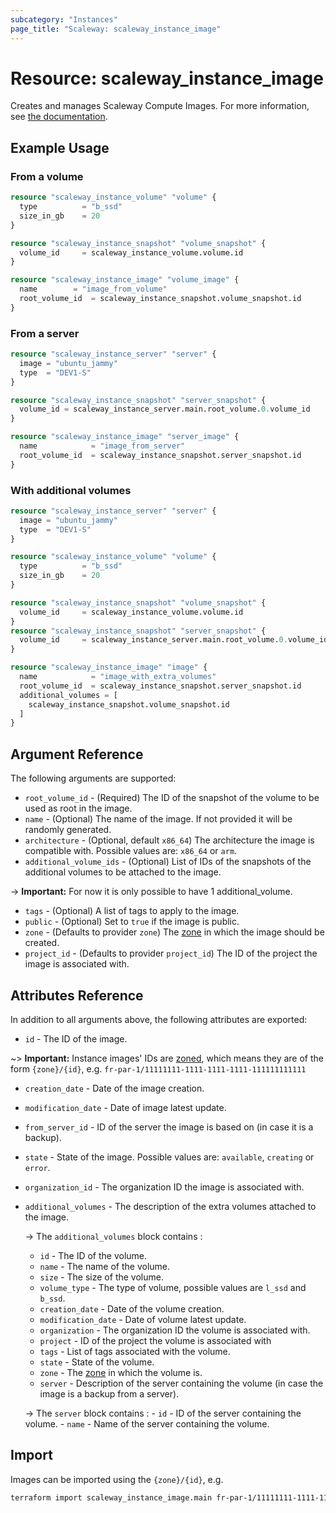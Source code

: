 ```yaml
---
subcategory: "Instances"
page_title: "Scaleway: scaleway_instance_image"
---
```


# Resource: scaleway_instance_image

Creates and manages Scaleway Compute Images.
For more information, see [the documentation](https://www.scaleway.com/en/developers/api/instance/#path-images-list-instance-images).

## Example Usage

### From a volume

```terraform
resource "scaleway_instance_volume" "volume" {
  type       	= "b_ssd"
  size_in_gb 	= 20
}

resource "scaleway_instance_snapshot" "volume_snapshot" {
  volume_id 	= scaleway_instance_volume.volume.id
}

resource "scaleway_instance_image" "volume_image" {
  name 		  = "image_from_volume"
  root_volume_id  = scaleway_instance_snapshot.volume_snapshot.id
}
```

### From a server

```terraform
resource "scaleway_instance_server" "server" {
  image = "ubuntu_jammy"
  type 	= "DEV1-S"
}

resource "scaleway_instance_snapshot" "server_snapshot" {
  volume_id	= scaleway_instance_server.main.root_volume.0.volume_id
}

resource "scaleway_instance_image" "server_image" {
  name            = "image_from_server"
  root_volume_id  = scaleway_instance_snapshot.server_snapshot.id
}
```

### With additional volumes

```terraform
resource "scaleway_instance_server" "server" {
  image = "ubuntu_jammy"
  type 	= "DEV1-S"
}

resource "scaleway_instance_volume" "volume" {
  type       	= "b_ssd"
  size_in_gb 	= 20
}

resource "scaleway_instance_snapshot" "volume_snapshot" {
  volume_id     = scaleway_instance_volume.volume.id
}
resource "scaleway_instance_snapshot" "server_snapshot" {
  volume_id     = scaleway_instance_server.main.root_volume.0.volume_id
}

resource "scaleway_instance_image" "image" {
  name            = "image_with_extra_volumes"
  root_volume_id  = scaleway_instance_snapshot.server_snapshot.id
  additional_volumes = [
    scaleway_instance_snapshot.volume_snapshot.id
  ]
}
```

## Argument Reference

The following arguments are supported:

- `root_volume_id` - (Required) The ID of the snapshot of the volume to be used as root in the image.
- `name` - (Optional) The name of the image. If not provided it will be randomly generated.
- `architecture` - (Optional, default `x86_64`) The architecture the image is compatible with. Possible values are: `x86_64` or `arm`.
- `additional_volume_ids` - (Optional) List of IDs of the snapshots of the additional volumes to be attached to the image.

-> **Important:** For now it is only possible to have 1 additional_volume.

- `tags` - (Optional) A list of tags to apply to the image.
- `public` - (Optional) Set to `true` if the image is public.
- `zone` - (Defaults to provider `zone`) The [zone](../guides/regions_and_zones.md#zones) in which the image should be created.
- `project_id` - (Defaults to provider `project_id`) The ID of the project the image is associated with.

## Attributes Reference

In addition to all arguments above, the following attributes are exported:

- `id` - The ID of the image.

~> **Important:** Instance images' IDs are [zoned](../guides/regions_and_zones.md#resource-ids), which means they are of the form `{zone}/{id}`, e.g. `fr-par-1/11111111-1111-1111-1111-111111111111`

- `creation_date` - Date of the image creation.
- `modification_date` - Date of image latest update.
- `from_server_id` - ID of the server the image is based on (in case it is a backup).
- `state` - State of the image. Possible values are: `available`, `creating` or `error`.
- `organization_id` - The organization ID the image is associated with.
- `additional_volumes` - The description of the extra volumes attached to the image.

    -> The `additional_volumes` block contains :
    - `id` - The ID of the volume.
    - `name` - The name of the volume.
    - `size` - The size of the volume.
    - `volume_type` - The type of volume, possible values are `l_ssd` and `b_ssd`.
    - `creation_date` - Date of the volume creation.
    - `modification_date` - Date of volume latest update.
    - `organization` - The organization ID the volume is associated with.
    - `project` - ID of the project the volume is associated with
    - `tags` - List of tags associated with the volume.
    - `state` - State of the volume.
    - `zone` - The [zone](../guides/regions_and_zones.md#zones) in which the volume is.
    - `server` - Description of the server containing the volume (in case the image is a backup from a server).
  
    -> The `server` block contains :
      - `id` - ID of the server containing the volume.
      - `name` - Name of the server containing the volume.

## Import

Images can be imported using the `{zone}/{id}`, e.g.

```bash
terraform import scaleway_instance_image.main fr-par-1/11111111-1111-1111-1111-111111111111
```
